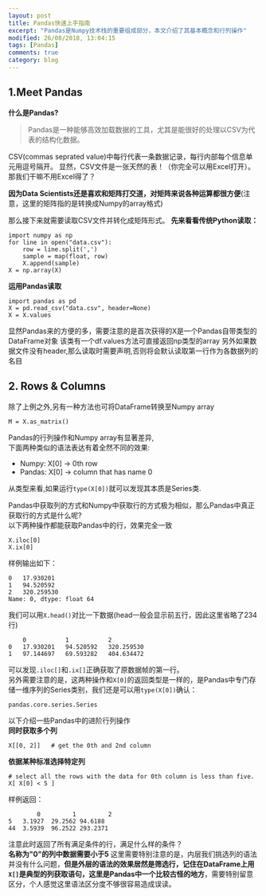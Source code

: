 ```yaml
---
layout: post
title: Pandas快速上手指南
excerpt: "Pandas是Numpy技术栈的重要组成部分，本文介绍了其基本概念和行列操作"
modified: 26/08/2018, 13:04:15
tags: [Pandas]
comments: true
category: blog
---
```


## 1.Meet Pandas

**什么是Pandas?**
> Pandas是一种能够高效加载数据的工具，尤其是能很好的处理以CSV为代表的结构化数据。

CSV(commas seprated value)中每行代表一条数据记录，每行内部每个信息单元用逗号隔开。
显然，CSV文件是一张天然的表！（你完全可以用Excel打开）。
那我们干嘛不用Excel得了？

**因为Data Scientists还是喜欢和矩阵打交道，对矩阵来说各种运算都很方便**(注意，这里的矩阵指的是转换成Numpy的array格式)

那么接下来就需要读取CSV文件并转化成矩阵形式。
**先来看看传统Python读取：**
```
import numpy as np
for line in open("data.csv"):
	row = line.split(',')
    sample = map(float, row)
    X.append(sample)
X = np.array(X)
```
**运用Pandas读取**
```
import pandas as pd
X = pd.read_csv("data.csv", header=None)
X = X.values
```
显然Pandas来的方便的多，需要注意的是首次获得的X是一个Pandas自带类型的DataFrame对象
该类有一个df.values方法可直接返回np类型的array
另外如果数据文件没有header,那么读取时需要声明,否则将会默认读取第一行作为各数据列的名目

## 2. Rows & Columns
除了上例之外,另有一种方法也可将DataFrame转换至Numpy array

```
M = X.as_matrix()
```
Pandas的行列操作和Numpy array有显著差异,  
下面两种类似的语法表达有着全然不同的效果:
- Numpy: X[0] -> 0th row
- Pandas: X[0] -> column that has name 0

从类型来看,如果运行`type(X[0])`就可以发现其本质是Series类.

Pandas中获取列的方式和Numpy中获取行的方式极为相似，那么Pandas中真正获取行的方式是什么呢?  
以下两种操作都能获取Pandas中的行，效果完全一致
```
X.iloc[0]
X.ix[0]
```
样例输出如下：
```
0	17.930201
1	94.520592
2	320.259530
Name: 0, dtype: float 64
```
我们可以用`X.head()`对比一下数据(head一般会显示前五行，因此这里省略了234行)
```
	0			1			2
0	17.930201	94.520592	320.259530
1	97.144697	69.593282	404.634472
```
可以发现`.iloc[]`和`.ix[]`正确获取了原数据帧的第一行。  
另外需要注意的是，这两种操作和`X[0]`的返回类型是一样的，是Pandas中专门存储一维序列的Series类别，我们还是可以用`type(X[0])`确认：
```
pandas.core.series.Series
```

以下介绍一些Pandas中的进阶行列操作  
**同时获取多个列**
```
X[[0, 2]]	# get the 0th and 2nd column
```
**依据某种标准选择特定列**
```
# select all the rows with the data for 0th column is less than five.
X[ X[0] < 5 ]
```
样例返回：
```
		0		  1		    2
5	3.1927	29.2562	94.6188
44	3.5939	96.2522	293.2371
```
注意此时返回了所有满足条件的行，满足什么样的条件？  
**名称为"0"的列中数据需要小于5**
这里需要特别注意的是，内层我们挑选列的语法并没有什么问题，**但是外层的语法的效果居然是筛选行，记住在DataFrame上用`X[]`是典型的列获取语句，这里是Pandas中一个比较古怪的地方**，需要特别留意区分，个人感觉这里语法区分度不够很容易造成误读。
